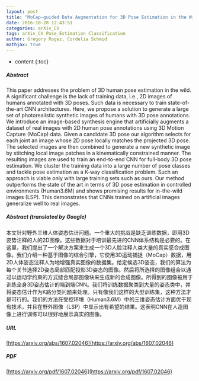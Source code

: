 ```yaml
---
layout: post
title: "MoCap-guided Data Augmentation for 3D Pose Estimation in the Wild"
date: 2016-10-28 12:43:51
categories: arXiv_CV
tags: arXiv_CV Pose_Estimation Classification
author: Grégory Rogez, Cordelia Schmid
mathjax: true
---
```


* content
{:toc}

##### Abstract
This paper addresses the problem of 3D human pose estimation in the wild. A significant challenge is the lack of training data, i.e., 2D images of humans annotated with 3D poses. Such data is necessary to train state-of-the-art CNN architectures. Here, we propose a solution to generate a large set of photorealistic synthetic images of humans with 3D pose annotations. We introduce an image-based synthesis engine that artificially augments a dataset of real images with 2D human pose annotations using 3D Motion Capture (MoCap) data. Given a candidate 3D pose our algorithm selects for each joint an image whose 2D pose locally matches the projected 3D pose. The selected images are then combined to generate a new synthetic image by stitching local image patches in a kinematically constrained manner. The resulting images are used to train an end-to-end CNN for full-body 3D pose estimation. We cluster the training data into a large number of pose classes and tackle pose estimation as a K-way classification problem. Such an approach is viable only with large training sets such as ours. Our method outperforms the state of the art in terms of 3D pose estimation in controlled environments (Human3.6M) and shows promising results for in-the-wild images (LSP). This demonstrates that CNNs trained on artificial images generalize well to real images.

##### Abstract (translated by Google)
本文针对野外三维人体姿态估计问题。一个重大的挑战是缺乏训练数据，即用3D姿势注释的人的2D图像。这些数据对于培训最先进的CNN体​​系结构是必要的。在这里，我们提出了一个解决方案来生成一个3D人脸注释人类大量的真实感合成图像。我们介绍一种基于图像的综合引擎，它使用3D运动捕捉（MoCap）数据，用2D人体姿态注释人为地增强真实图像的数据集。给定候选3D姿态，我们的算法为每个关节选择2D姿态局部匹配投影3D姿态的图像。然后将所选择的图像组合以通过以运动学约束的方式缝合局部图像块来生成新的合成图像。所得到的图像被用于训练全身3D姿态估计的端到端CNN。我们将训练数据聚类到大量的姿态类中，并将姿态估计作为K路分类问题来处理。只有像我们这样的大型训练集，这种方法才是可行的。我们的方法在受控环境（Human3.6M）中的三维姿态估计方面优于现有技术，并且在野外图像（LSP）中显示出有希望的结果。这表明CNN在人造图像上进行训练可以很好地展示真实的图像。

##### URL
[https://arxiv.org/abs/1607.02046](https://arxiv.org/abs/1607.02046)

##### PDF
[https://arxiv.org/pdf/1607.02046](https://arxiv.org/pdf/1607.02046)

